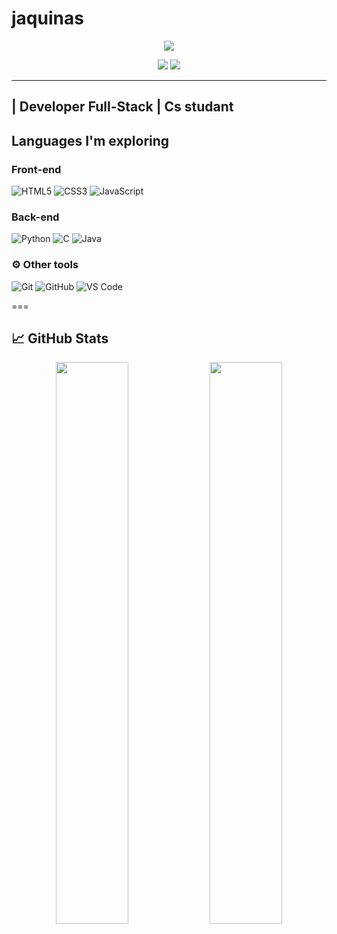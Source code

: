 # jaquinas

<p align="center">
  <img src="https://capsule-render.vercel.app/api?type=waving&color=0B3C49&height=200&section=header&text=Ivy%20∇&fontSize=40&fontColor=ffffff" />
</p>

<p align="center">
  <img src="https://img.shields.io/badge/Full%20Stack-Developer-0B3C49?style=for-the-badge&logo=code&logoColor=white"/>
  <img src="https://img.shields.io/badge/Detroit:%20Become%20Human-Inspired-0B3C49?style=for-the-badge&logo=playstation&logoColor=white"/>
</p>

---
| Developer Full-Stack
| Cs studant
---

##  Languages I'm exploring

###  Front-end
![HTML5](https://img.shields.io/badge/HTML5-0B3C49?style=flat&logo=html5&logoColor=white)
![CSS3](https://img.shields.io/badge/CSS3-0B3C49?style=flat&logo=css3&logoColor=white)
![JavaScript](https://img.shields.io/badge/JavaScript-0B3C49?style=flat&logo=javascript&logoColor=white)

###  Back-end
![Python](https://img.shields.io/badge/Python-0B3C49?style=flat&logo=python&logoColor=white)
![C](https://img.shields.io/badge/C-0B3C49?style=flat&logo=c&logoColor=white)
![Java](https://img.shields.io/badge/Java-0B3C49?style=flat&logo=java&logoColor=white)

### ⚙️ Other tools
![Git](https://img.shields.io/badge/Git-0B3C49?style=flat&logo=git&logoColor=white)
![GitHub](https://img.shields.io/badge/GitHub-0B3C49?style=flat&logo=github&logoColor=white)
![VS Code](https://img.shields.io/badge/VSCode-0B3C49?style=flat&logo=visual-studio-code&logoColor=white)

===

## 📈 GitHub Stats

<p align="center">
  <img src="https://github-readme-stats.vercel.app/api?username=janquinas&show_icons=true&theme=tokyonight&bg_color=0B3C49&title_color=ffffff&icon_color=00ffff&text_color=ffffff" width="48%"/>
  <img src="https://github-readme-stats.vercel.app/api/top-langs/?username=janquinas&layout=compact&theme=tokyonight&bg_color=0B3C49&title_color=ffffff&text_color=ffffff" width="48%"/>
</p>

